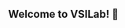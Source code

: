 ## Welcome to VSILab! 👋

<!--

We are the Vision Systems and Intelligence (VSI) Laboratory at the University of Arizona. Our laboratory aims to develop deep learning systems that utilize computationally efficient models designed specifically for embedded computer vision systems and medical imaging applications. Our focus extends to exploring the development of intelligent systems for a diverse range of applications, including unmanned vehicles, healthcare, emotion analysis, hyperspectral imaging, and surgical AI systems.

-->
